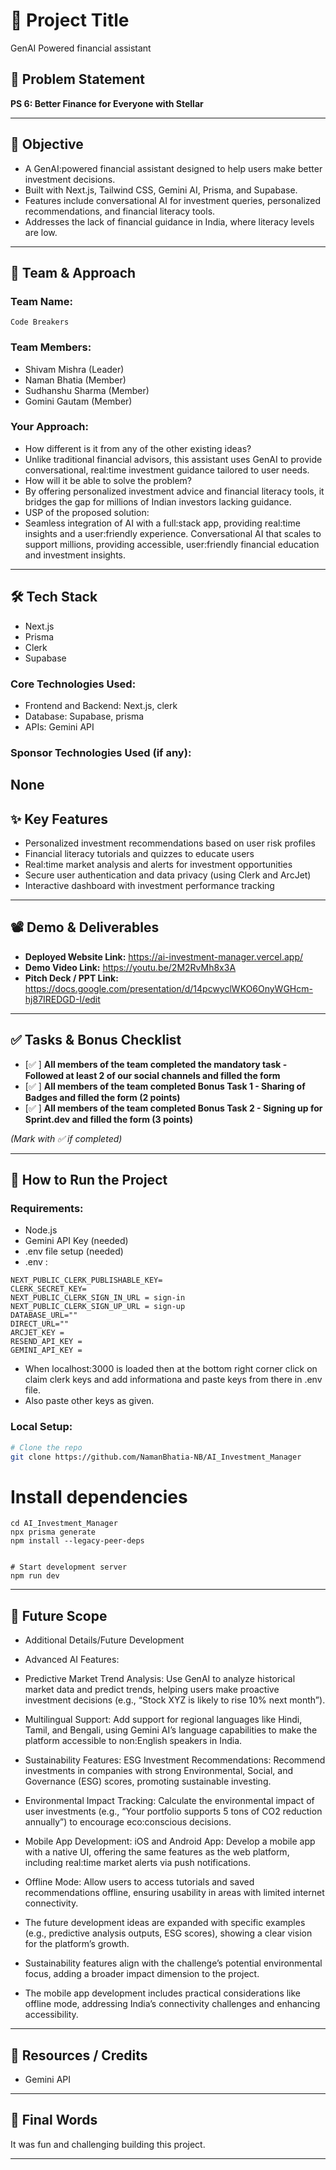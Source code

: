 
# 🚀 Project Title
 GenAI Powered financial assistant

## 📌 Problem Statement
**PS 6: Better Finance for Everyone with Stellar**

---

## 🎯 Objective

- A GenAI:powered financial assistant designed to help users make better investment decisions. 
- Built with Next.js, Tailwind CSS, Gemini AI, Prisma, and Supabase. 
- Features include conversational AI for investment queries, personalized recommendations, and financial literacy tools. 
- Addresses the lack of financial guidance in India, where literacy levels are low.

---

## 🧠 Team & Approach

### Team Name:  
`Code Breakers`

### Team Members:  
- Shivam Mishra (Leader)  
- Naman Bhatia  (Member)
- Sudhanshu Sharma (Member)
- Gomini Gautam (Member)

### Your Approach:  

- How different is it from any of the other existing ideas? 
- Unlike traditional financial advisors, this assistant uses GenAI to provide conversational, real:time investment guidance tailored to user needs.
- How will it be able to solve the problem? 
- By offering personalized investment advice and financial literacy tools, it bridges the gap for millions of Indian investors lacking guidance.
- USP of the proposed solution: 
- Seamless integration of AI with a full:stack app, providing real:time insights and a user:friendly experience. Conversational AI that scales to support millions, providing accessible, user:friendly financial education and investment insights.

---

## 🛠️ Tech Stack
- Next.js
- Prisma
- Clerk
- Supabase

### Core Technologies Used:
- Frontend and Backend: Next.js, clerk
- Database: Supabase, prisma
- APIs: Gemini API

### Sponsor Technologies Used (if any):
None
---

## ✨ Key Features
- Personalized investment recommendations based on user risk profiles 
- Financial literacy tutorials and quizzes to educate users 
- Real:time market analysis and alerts for investment opportunities 
- Secure user authentication and data privacy (using Clerk and ArcJet) 
- Interactive dashboard with investment performance tracking

---

## 📽️ Demo & Deliverables

- **Deployed Website Link:** https://ai-investment-manager.vercel.app/
- **Demo Video Link:** https://youtu.be/2M2RvMh8x3A
- **Pitch Deck / PPT Link:** https://docs.google.com/presentation/d/14pcwyclWKO6OnyWGHcm-hj87IREDGD-I/edit

---

## ✅ Tasks & Bonus Checklist

- [✅ ] **All members of the team completed the mandatory task - Followed at least 2 of our social channels and filled the form**  
- [✅ ] **All members of the team completed Bonus Task 1 - Sharing of Badges and filled the form (2 points)** 
- [✅ ] **All members of the team completed Bonus Task 2 - Signing up for Sprint.dev and filled the form (3 points)** 

*(Mark with ✅ if completed)*

---

## 🧪 How to Run the Project

### Requirements:
- Node.js
- Gemini API Key (needed)
- .env file setup (needed)
- .env :
```
NEXT_PUBLIC_CLERK_PUBLISHABLE_KEY=
CLERK_SECRET_KEY= 
NEXT_PUBLIC_CLERK_SIGN_IN_URL = sign-in
NEXT_PUBLIC_CLERK_SIGN_UP_URL = sign-up
DATABASE_URL=""
DIRECT_URL=""
ARCJET_KEY = 
RESEND_API_KEY =  
GEMINI_API_KEY =
```
- When localhost:3000 is loaded then at the bottom right corner click on claim clerk keys and add informationa and paste keys from there in .env file.
- Also paste other keys as given.

### Local Setup:
```bash
# Clone the repo
git clone https://github.com/NamanBhatia-NB/AI_Investment_Manager

```

# Install dependencies
```
cd AI_Investment_Manager
npx prisma generate
npm install --legacy-peer-deps
```

```

# Start development server
npm run dev
```

---

## 🧬 Future Scope

- Additional Details/Future Development
- Advanced AI Features: 
- Predictive Market Trend Analysis: Use GenAI to analyze historical market data and predict trends, helping users make proactive investment decisions (e.g., “Stock XYZ is likely to rise 10% next month”). 
- Multilingual Support: Add support for regional languages like Hindi, Tamil, and Bengali, using Gemini AI’s language capabilities to make the platform accessible to non:English speakers in India. 
- Sustainability Features: ESG Investment Recommendations: Recommend investments in companies with strong Environmental, Social, and Governance (ESG) scores, promoting sustainable investing. 
- Environmental Impact Tracking: Calculate the environmental impact of user investments (e.g., “Your portfolio supports 5 tons of CO2 reduction annually”) to encourage eco:conscious decisions. 
- Mobile App Development: iOS and Android App: Develop a mobile app with a native UI, offering the same features as the web platform, including real:time market alerts via push notifications. 
- Offline Mode: Allow users to access tutorials and saved recommendations offline, ensuring usability in areas with limited internet connectivity.
 
- The future development ideas are expanded with specific examples (e.g., predictive analysis outputs, ESG scores), showing a clear vision for the platform’s growth. 
- Sustainability features align with the challenge’s potential environmental focus, adding a broader impact dimension to the project. 
- The mobile app development includes practical considerations like offline mode, addressing India’s connectivity challenges and enhancing accessibility.

---

## 📎 Resources / Credits

- Gemini API

---

## 🏁 Final Words

It was fun and challenging building this project.

---
